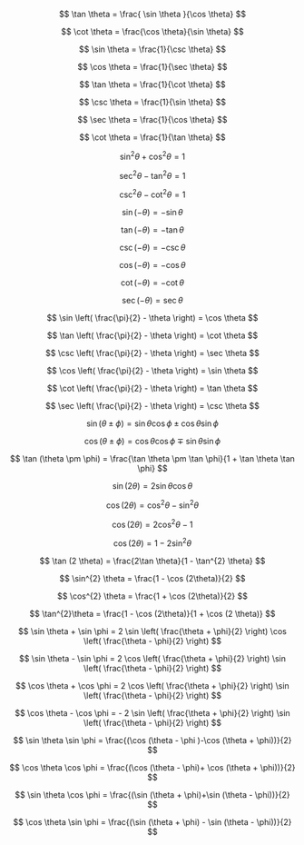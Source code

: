 
$$
\tan \theta = \frac{ \sin \theta }{\cos \theta}
$$

$$
\cot \theta = \frac{\cos \theta}{\sin \theta}
$$

$$
\sin \theta = \frac{1}{\csc \theta}
$$

$$
\cos \theta = \frac{1}{\sec \theta}
$$

$$
\tan \theta = \frac{1}{\cot \theta}
$$

$$
\csc \theta = \frac{1}{\sin \theta}
$$


$$
\sec \theta = \frac{1}{\cos \theta}
$$

$$
\cot \theta = \frac{1}{\tan \theta}
$$


$$
\sin ^{2} \theta + \cos ^{2} \theta = 1
$$

$$
\sec ^{2} \theta - \tan ^{2} \theta = 1
$$

$$
\csc ^{2}\theta - \cot ^{2} \theta = 1
$$

$$
\sin (-\theta) = -\sin \theta
$$

$$
\tan (-\theta) = - \tan \theta
$$

$$
\csc (- \theta ) = - \csc \theta
$$

$$
\cos (-\theta) = -\cos \theta
$$

$$
\cot (- \theta) = -\cot \theta
$$

$$
\sec ( - \theta) = \sec \theta
$$

$$
\sin \left( \frac{\pi}{2} - \theta \right) = \cos \theta
$$

$$
\tan \left(  \frac{\pi}{2} - \theta \right) = \cot \theta
$$

$$
\csc \left(  \frac{\pi}{2} - \theta \right) = \sec \theta
$$

$$
\cos \left( \frac{\pi}{2} - \theta \right) = \sin \theta 
$$

$$
\cot \left( \frac{\pi}{2} - \theta  \right) = \tan \theta
$$

$$
\sec \left(  \frac{\pi}{2} - \theta \right) = \csc \theta
$$

$$
\sin (\theta  \pm \phi) = \sin \theta \cos \phi  \pm \cos \theta \sin \phi
$$

$$
\cos ( \theta  \pm \phi) = \cos \theta \cos \phi  \mp \sin \theta \sin \phi
$$

$$
\tan (\theta  \pm \phi) = \frac{\tan \theta \pm \tan \phi}{1 + \tan \theta \tan \phi}
$$


$$
\sin ( 2\theta) = 2 \sin \theta \cos \theta
$$

$$
\cos (2\theta) = \cos ^{2} \theta - \sin ^{2} \theta
$$


$$
\cos (2\theta) = 2 \cos ^{2}\theta - 1
$$

$$
\cos (2 \theta) = 1 - 2 \sin^{2} \theta
$$

$$
\tan (2 \theta) = \frac{2\tan \theta}{1 - \tan^{2} \theta}
$$

$$
\sin^{2} \theta = \frac{1 - \cos (2\theta)}{2}
$$

$$
\cos^{2} \theta = \frac{1 + \cos (2\theta)}{2}
$$

$$
\tan^{2}\theta = \frac{1 - \cos (2\theta)}{1 + \cos (2 \theta)}
$$

$$
\sin \theta + \sin \phi = 2 \sin \left(  \frac{\theta + \phi}{2} \right) \cos \left( \frac{\theta - \phi}{2} \right)
$$

$$
\sin \theta - \sin \phi = 2 \cos \left( \frac{\theta + \phi}{2} \right) \sin \left( \frac{\theta - \phi}{2} \right)
$$

$$
\cos \theta + \cos \phi = 2 \cos \left( \frac{\theta + \phi}{2} \right) \sin \left( \frac{\theta - \phi}{2} \right)
$$

$$
\cos \theta - \cos \phi = - 2 \sin \left(  \frac{\theta + \phi}{2} \right) \sin \left( \frac{\theta - \phi}{2} \right)
$$

$$
\sin \theta \sin \phi = \frac{(\cos (\theta - \phi )-\cos (\theta + \phi))}{2}
$$

$$
\cos \theta \cos \phi = \frac{(\cos (\theta - \phi)+ \cos (\theta + \phi))}{2}
$$

$$
\sin \theta \cos \phi = \frac{(\sin (\theta + \phi)+\sin (\theta - \phi))}{2}
$$

$$
\cos \theta \sin \phi = \frac{(\sin (\theta + \phi) - \sin (\theta - \phi))}{2}
$$

